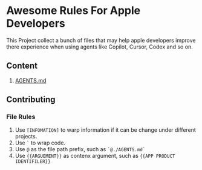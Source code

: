 # Awesome Rules For Apple Developers 

This Project collect a bunch of files that may help apple developers improve there experience when using agents like Copilot, Cursor, Codex and so on.

## Content

1. [AGENTS.md](./AGENTS.md)

## Contributing

### File Rules

1. Use `[INFOMATION]` to warp information if it can be change under different projects.
2. Use `` ` `` to wrap code.
3. Use `@` as the file path prefix, such as `` `@./AGENTS.md` ``
4. Use `{{ARGUEMENT}}` as contenx argument, such as `{{APP PRODUCT IDENTIFILER}}`
